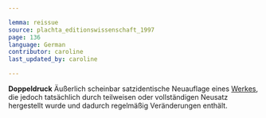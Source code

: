 ```yaml
---

lemma: reissue
source: plachta_editionswissenschaft_1997
page: 136
language: German
contributor: caroline
last_updated_by: caroline

---
```


**Doppeldruck** Äußerlich scheinbar satzidentische Neuauflage eines [Werkes](work.html), die jedoch tatsächlich durch teilweisen oder vollständigen Neusatz hergestellt wurde und dadurch regelmäßig Veränderungen enthält.
